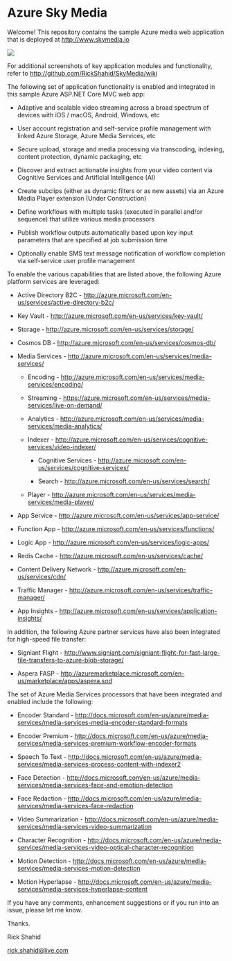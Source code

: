 # Azure Sky Media

Welcome! This repository contains the sample Azure media web application that is deployed at http://www.skymedia.io

![](http://skystorage.azureedge.net/Snip1.AzureSkyMedia.png)

For additional screenshots of key application modules and functionality, refer to http://github.com/RickShahid/SkyMedia/wiki

The following set of application functionality is enabled and integrated in this sample Azure ASP.NET Core MVC web app:

* Adaptive and scalable video streaming across a broad spectrum of devices with iOS / macOS, Android, Windows, etc

* User account registration and self-service profile management with linked Azure Storage, Azure Media Services, etc

* Secure upload, storage and media processing via transcoding, indexing, content protection, dynamic packaging, etc

* Discover and extract actionable insights from your video content via Cognitive Services and Artificial Intelligence (AI)

* Create subclips (either as dynamic filters or as new assets) via an Azure Media Player extension (Under Construction)

* Define workflows with multiple tasks (executed in parallel and/or sequence) that utilize various media processors

* Publish workflow outputs automatically based upon key input parameters that are specified at job submission time

* Optionally enable SMS text message notification of workflow completion via self-service user profile management

To enable the various capabilities that are listed above, the following Azure platform services are leveraged:

* Active Directory B2C - http://azure.microsoft.com/en-us/services/active-directory-b2c/

* Key Vault - http://azure.microsoft.com/en-us/services/key-vault/

* Storage - http://azure.microsoft.com/en-us/services/storage/

* Cosmos DB - http://azure.microsoft.com/en-us/services/cosmos-db/

* Media Services - http://azure.microsoft.com/en-us/services/media-services/

  * Encoding - http://azure.microsoft.com/en-us/services/media-services/encoding/

  * Streaming - https://azure.microsoft.com/en-us/services/media-services/live-on-demand/
  
  * Analytics - http://azure.microsoft.com/en-us/services/media-services/media-analytics/

  * Indexer - http://azure.microsoft.com/en-us/services/cognitive-services/video-indexer/

    * Cognitive Services - http://azure.microsoft.com/en-us/services/cognitive-services/

    * Search - http://azure.microsoft.com/en-us/services/search/

  * Player - http://azure.microsoft.com/en-us/services/media-services/media-player/

* App Service - http://azure.microsoft.com/en-us/services/app-service/

* Function App - http://azure.microsoft.com/en-us/services/functions/

* Logic App - http://azure.microsoft.com/en-us/services/logic-apps/

* Redis Cache - http://azure.microsoft.com/en-us/services/cache/

* Content Delivery Network - http://azure.microsoft.com/en-us/services/cdn/

* Traffic Manager - http://azure.microsoft.com/en-us/services/traffic-manager/

* App Insights - http://azure.microsoft.com/en-us/services/application-insights/

In addition, the following Azure partner services have also been integrated for high-speed file transfer:

* Signiant Flight - http://www.signiant.com/signiant-flight-for-fast-large-file-transfers-to-azure-blob-storage/

* Aspera FASP - http://azuremarketplace.microsoft.com/en-us/marketplace/apps/aspera.sod

The set of Azure Media Services processors that have been integrated and enabled include the following:

* Encoder Standard - http://docs.microsoft.com/en-us/azure/media-services/media-services-media-encoder-standard-formats

* Encoder Premium - http://docs.microsoft.com/en-us/azure/media-services/media-services-premium-workflow-encoder-formats

* Speech To Text - http://docs.microsoft.com/en-us/azure/media-services/media-services-process-content-with-indexer2

* Face Detection - http://docs.microsoft.com/en-us/azure/media-services/media-services-face-and-emotion-detection

* Face Redaction - http://docs.microsoft.com/en-us/azure/media-services/media-services-face-redaction

* Video Summarization - http://docs.microsoft.com/en-us/azure/media-services/media-services-video-summarization

* Character Recognition - http://docs.microsoft.com/en-us/azure/media-services/media-services-video-optical-character-recognition

* Motion Detection - http://docs.microsoft.com/en-us/azure/media-services/media-services-motion-detection

* Motion Hyperlapse - http://docs.microsoft.com/en-us/azure/media-services/media-services-hyperlapse-content

If you have any comments, enhancement suggestions or if you run into an issue, please let me know.

Thanks.

Rick Shahid

rick.shahid@live.com
